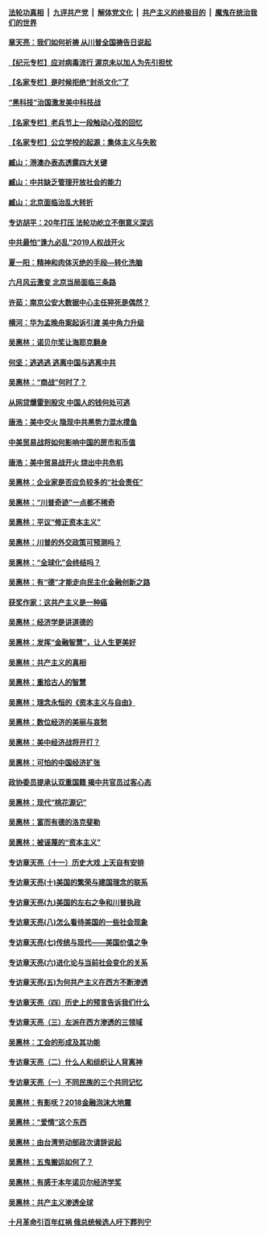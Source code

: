 

####  [法轮功真相](../../../../basic/blob/master/README.md?t=06242131) &nbsp;|&nbsp; [九评共产党](../../../../9ping.md/blob/master/README.md?t=06242131) &nbsp;|&nbsp; [解体党文化](../../../../jtdwh.md/blob/master/README.md?t=06242131)  &nbsp;|&nbsp; [共产主义的终极目的](../../../../gczydzjmd.md/blob/master/README.md?t=06242131) &nbsp;|&nbsp; [魔鬼在统治我们的世界](../../../../mgztzwmdsj.md/blob/master/README.md?t=06242131) 

#### [章天亮：我们如何祈祷 从川普全国祷告日说起](../pages/nsc423/n11944627.md?t=06242131) 

#### [【纪元专栏】应对病毒流行 渥京未以加人为先引担忧](../pages/nsc423/n11875714.md?t=06242131) 

#### [【名家专栏】是时候拒绝“封杀文化”了](../pages/nsc423/n11814093.md?t=06242131) 

#### [“黑科技”治国激发美中科技战](../pages/nsc423/n11638056.md?t=06242131) 

#### [【名家专栏】老兵节上一段触动心弦的回忆](../pages/nsc423/n11646016.md?t=06242131) 

#### [【名家专栏】公立学校的起源：集体主义与失败](../pages/nsc423/n11601833.md?t=06242131) 

#### [臧山：港澳办表态透露四大关键](../pages/nsc423/n11421628.md?t=06242131) 

#### [臧山：中共缺乏管理开放社会的能力](../pages/nsc423/n11407457.md?t=06242131) 

#### [臧山：北京面临治乱大转折](../pages/nsc423/n11406895.md?t=06242131) 

#### [专访胡平：20年打压 法轮功屹立不倒意义深远](../pages/nsc423/n11398800.md?t=06242131) 

#### [中共最怕“逢九必乱”2019人权战开火](../pages/nsc423/n11385248.md?t=06242131) 

#### [夏一阳：精神和肉体灭绝的手段—转化洗脑](../pages/nsc423/n11368250.md?t=06242131) 

#### [六月风云激变 北京当局面临三条路](../pages/nsc423/n11313668.md?t=06242131) 

#### [许茹：南京公安大数据中心主任猝死是偶然？](../pages/nsc423/n11064744.md?t=06242131) 

#### [横河：华为孟晚舟案起诉引渡 美中角力升级](../pages/nsc423/n11027230.md?t=06242131) 

#### [吴惠林：诺贝尔奖让海耶克翻身](../pages/nsc423/n10890049.md?t=06242131) 

#### [何坚：逃逃逃 逃离中国与逃离中共](../pages/nsc423/n10592891.md?t=06242131) 

#### [吴惠林：“商战”何时了？](../pages/nsc423/n10573558.md?t=06242131) 

#### [从网贷爆雷到股灾 中国人的钱何处可逃](../pages/nsc423/n10572800.md?t=06242131) 

#### [唐浩：美中交火 隐现中共黑势力混水摸鱼](../pages/nsc423/n10544040.md?t=06242131) 

#### [中美贸易战将如何影响中国的房市和币值](../pages/nsc423/n10543697.md?t=06242131) 

#### [唐浩：美中贸易战开火 烧出中共危机](../pages/nsc423/n10540126.md?t=06242131) 

#### [吴惠林：企业家是否应负较多的“社会责任”](../pages/nsc423/n10535022.md?t=06242131) 

#### [吴惠林：“川普奇迹”一点都不稀奇](../pages/nsc423/n10512808.md?t=06242131) 

#### [吴惠林：平议“修正资本主义”](../pages/nsc423/n10495724.md?t=06242131) 

#### [吴惠林：川普的外交政策可预测吗？](../pages/nsc423/n10462387.md?t=06242131) 

#### [吴惠林：“全球化”会终结吗？](../pages/nsc423/n10452838.md?t=06242131) 

#### [吴惠林：有“德”才能走向民主化金融创新之路](../pages/nsc423/n10432292.md?t=06242131) 

#### [获奖作家：这共产主义是一种癌](../pages/nsc423/n10431541.md?t=06242131) 

#### [吴惠林：经济学是讲道德的](../pages/nsc423/n10398014.md?t=06242131) 

#### [吴惠林：发挥“金融智慧”，让人生更美好](../pages/nsc423/n10375019.md?t=06242131) 

#### [吴惠林：共产主义的真相](../pages/nsc423/n10351394.md?t=06242131) 

#### [吴惠林：重拾古人的智慧](../pages/nsc423/n10337691.md?t=06242131) 

#### [吴惠林：理念永恒的《资本主义与自由》](../pages/nsc423/n10316274.md?t=06242131) 

#### [吴惠林：数位经济的美丽与哀愁](../pages/nsc423/n10292946.md?t=06242131) 

#### [吴惠林：美中经济战将开打？](../pages/nsc423/n10258825.md?t=06242131) 

#### [吴惠林：可怕的中国经济扩张](../pages/nsc423/n10219147.md?t=06242131) 

#### [政协委员提承认双重国籍 揭中共官员过客心态](../pages/nsc423/n10208809.md?t=06242131) 

#### [吴惠林：现代“桃花源记”](../pages/nsc423/n10185234.md?t=06242131) 

#### [吴惠林：富而有德的洛克斐勒](../pages/nsc423/n10142264.md?t=06242131) 

#### [吴惠林：被诬蔑的“资本主义”](../pages/nsc423/n10124816.md?t=06242131) 

#### [专访章天亮（十一）历史大戏 上天自有安排](../pages/nsc423/n10094905.md?t=06242131) 

#### [专访章天亮(十)美国的繁荣与建国理念的联系](../pages/nsc423/n10094899.md?t=06242131) 

#### [专访章天亮(九)美国的左右之争和川普执政](../pages/nsc423/n10094889.md?t=06242131) 

#### [专访章天亮(八)怎么看待美国的一些社会现象](../pages/nsc423/n10094857.md?t=06242131) 

#### [专访章天亮(七)传统与现代——美国价值之争](../pages/nsc423/n10093140.md?t=06242131) 

#### [专访章天亮(六)进化论与当前社会变化的关系](../pages/nsc423/n10092036.md?t=06242131) 

#### [专访章天亮(五)为何共产主义在西方不断渗透](../pages/nsc423/n10083620.md?t=06242131) 

#### [专访章天亮（四）历史上的预言告诉我们什么](../pages/nsc423/n10083606.md?t=06242131) 

#### [专访章天亮（三）左派在西方渗透的三领域](../pages/nsc423/n10081115.md?t=06242131) 

#### [吴惠林：工会的形成及其功能](../pages/nsc423/n10080633.md?t=06242131) 

#### [专访章天亮（二）什么人和组织让人背离神](../pages/nsc423/n10076637.md?t=06242131) 

#### [专访章天亮（一）不同民族的三个共同记忆](../pages/nsc423/n10074188.md?t=06242131) 

#### [吴惠林：有影呒？2018金融泡沫大地震](../pages/nsc423/n10040534.md?t=06242131) 

#### [吴惠林：“爱情”这个东西](../pages/nsc423/n10019423.md?t=06242131) 

#### [吴惠林：由台湾劳动部政次请辞说起](../pages/nsc423/n9979679.md?t=06242131) 

#### [吴惠林：五鬼搬运如何了？](../pages/nsc423/n9925338.md?t=06242131) 

#### [吴惠林：有感于本年诺贝尔经济学奖](../pages/nsc423/n9871883.md?t=06242131) 

#### [吴惠林：共产主义渗透全球](../pages/nsc423/n9812748.md?t=06242131) 

#### [十月革命引百年红祸 俄总统候选人吁下葬列宁](../pages/nsc423/n9810182.md?t=06242131) 

